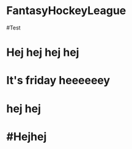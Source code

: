 # FantasyHockeyLeague
#Test

# Hej hej hej hej

# It's friday heeeeeey 

<h1> hej hej <h1>

#Hejhej 
